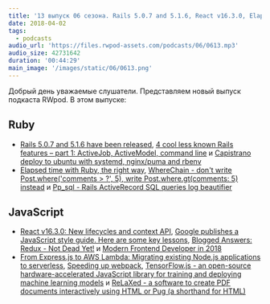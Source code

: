 ```yaml
---
title: '13 выпуск 06 сезона. Rails 5.0.7 and 5.1.6, React v16.3.0, Elapsed time with Ruby, Redux - Not Dead Yet, TensorFlow.js, ReLaXed и прочее'
date: 2018-04-02
tags:
  - podcasts
audio_url: 'https://files.rwpod-assets.com/podcasts/06/0613.mp3'
audio_size: 42731642
duration: '00:44:29'
main_image: '/images/static/06/0613.png'
---
```


Добрый день уважаемые слушатели. Представляем новый выпуск подкаста RWpod. В этом выпуске:

## Ruby

- [Rails 5.0.7 and 5.1.6 have been released](http://weblog.rubyonrails.org/2018/3/29/Rails-5-0-7-and-5-1-6-have-been-released/), [4 cool less known Rails features – part 1: ActiveJob, ActiveModel, command line](http://pdabrowski.com/blog/ruby-on-rails/4-cool-less-known-rails-features-part-1/) и [Capistrano deploy to ubuntu with systemd, nginx/puma and rbenv](https://prograils.com/posts/capistrano-deploy-to-ubuntu-with-systemd-nginx-puma-and-rbenv)
- [Elapsed time with Ruby, the right way](https://blog.dnsimple.com/2018/03/elapsed-time-with-ruby-the-right-way/), [WhereChain - don't write Post.where('comments > ?', 5), write Post.where.gt(comments: 5) instead](https://github.com/marcinruszkiewicz/where_chain) и [Pp_sql - Rails ActiveRecord SQL queries log beautifier](https://github.com/kvokka/pp_sql/)

## JavaScript

- [React v16.3.0: New lifecycles and context API](https://reactjs.org/blog/2018/03/29/react-v-16-3.html), [Google publishes a JavaScript style guide. Here are some key lessons](https://medium.freecodecamp.org/google-publishes-a-javascript-style-guide-here-are-some-key-lessons-1810b8ad050b), [Blogged Answers: Redux - Not Dead Yet!](http://blog.isquaredsoftware.com/2018/03/redux-not-dead-yet/) и [Modern Frontend Developer in 2018](https://medium.com/tech-tajawal/modern-frontend-developer-in-2018-4c2072fa2b9c)
- [From Express.js to AWS Lambda: Migrating existing Node.js applications to serverless](https://hackernoon.com/from-express-js-to-aws-lambda-migrating-existing-node-js-applications-to-serverless-7473041ecc56), [Speeding up webpack](https://medium.com/onfido-tech/speed-up-webpack-ff53c494b89c), [TensorFlow.js - an open-source hardware-accelerated JavaScript library for training and deploying machine learning models](https://js.tensorflow.org/) и [ReLaXed - a software to create PDF documents interactively using HTML or Pug (a shorthand for HTML)](https://github.com/RelaxedJS/ReLaXed)
